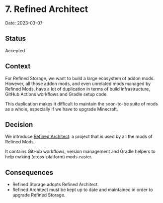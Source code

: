 # 7. Refined Architect

Date: 2023-03-07

## Status

Accepted

## Context

For Refined Storage, we want to build a large ecosystem of addon mods. However, all those addon mods, and even unrelated
mods managed by Refined Mods, have a lot of duplication in terms of build infrastructure, GitHub Actions workflows and
Gradle setup code.

This duplication makes it difficult to maintain the soon-to-be suite of mods as a whole, especially if we have to
upgrade Minecraft.

## Decision

We introduce [Refined Architect](https://github.com/refinedmods/refinedarchitect): a project that is used by all the
mods of Refined Mods.

It contains GitHub workflows, version management and Gradle helpers to help making (cross-platform) mods easier.

## Consequences

- Refined Storage adopts Refined Architect.
- Refined Architect must be kept up to date and maintained in order to upgrade Refined Storage.
